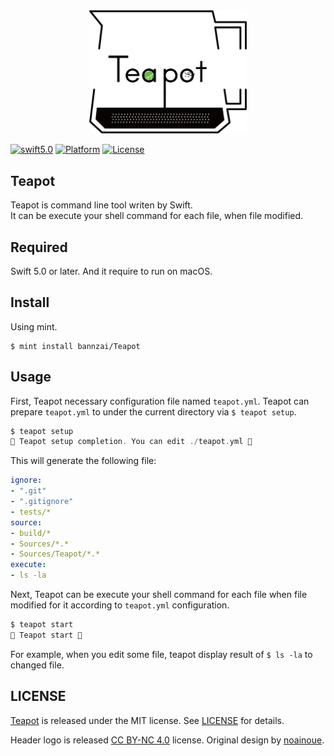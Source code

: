 <div align="center" >
  <img width="50%" src="logo/teapot_logo.png" />
</div>

[![swift5.0](https://img.shields.io/badge/language-swift5.0-blue.svg?style=flat)](https://developer.apple.com/swift)
[![Platform](https://img.shields.io/badge/platform-macOS-green.svg)](https://img.shields.io/badge/platform-macOS-green.svg)
[![License](http://img.shields.io/badge/license-MIT-000000.svg?style=)](https://github.com/bannzai/Teapot/blob/master/LICENSE)

## Teapot
Teapot is command line tool writen by Swift.  
It can be execute your shell command for each file, when file modified.

## Required
Swift 5.0 or later.
And it require to run on macOS.


## Install
Using mint. 
```shell
$ mint install bannzai/Teapot
```

## Usage
First, Teapot necessary configuration file named `teapot.yml`.
Teapot can prepare `teapot.yml` to under the current directory via `$ teapot setup`.
```swift
$ teapot setup
🍵 Teapot setup completion. You can edit ./teapot.yml 🍵
```

This will generate the following file:
```yaml
ignore:
- ".git"
- ".gitignore"
- tests/*
source:
- build/*
- Sources/*.*
- Sources/Teapot/*.*
execute: 
- ls -la
```

Next, Teapot can be execute your shell command for each file when file modified for it according to `teapot.yml` configuration. 

```swift
$ teapot start
🍵 Teapot start 🍵
```

For example, when you edit some file, teapot display result of `$ ls -la` to changed file.

## LICENSE
[Teapot](https://github.com/bannzai/Teapot/) is released under the MIT license. See [LICENSE](https://github.com/bannzai/Teapot/blob/master/LICENSE.txt) for details.

Header logo is released [CC BY-NC 4.0](https://creativecommons.org/licenses/by-nc/4.0/deed) license. Original design by [noainoue](https://github.com/noainoue).<Paste>
